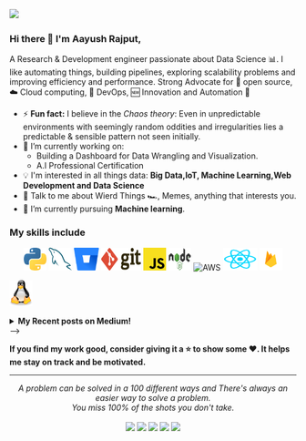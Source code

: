 ![](https://komarev.com/ghpvc/?username=aayushhh&label=PROFILE+VIEWS)

### Hi there 👋 I'm Aayush Rajput,

A Research & Development engineer passionate about Data Science :bar_chart:. I like automating things, building pipelines, exploring scalability problems and improving efficiency and performance. Strong Advocate for 📜 open source, :cloud: Cloud computing, 🚀 DevOps, :new: Innovation and Automation :robot: 


- ⚡ **Fun fact:** I believe in the *Chaos theory*: Even in unpredictable environments with seemingly random oddities and irregularities lies a predictable & sensible pattern not seen initially.
- 🔭 I’m currently working on:
	- Building a Dashboard for Data Wrangling and Visualization.
	- A.I Professional Certification
- :bulb: I'm interested in all things data: **Big Data,IoT, Machine Learning,Web Development and Data Science**
- 💬 Talk to me about Wierd Things :racing_car:, Memes, anything that interests you.
- 🌱 I’m currently pursuing **Machine learning**.

### My skills include

<p align="center">

<img title="Python" alt="Python" src="https://raw.githubusercontent.com/aayushhh/aayushhh/master/assets/python.svg" width="40" height="40" />
<img title="MySQL" alt="MySQL" src="https://raw.githubusercontent.com/aayushhh/aayushhh/master/assets/mysql.svg" width="40" height="40" />
<img title="Bitbucket" alt="Bitbucket" src="https://raw.githubusercontent.com/aayushhh/aayushhh/master/assets/bitbucket.svg" height="40" />
<img title="Git" alt="Git" src="https://raw.githubusercontent.com/aayushhh/aayushhh/master/assets/git.svg" width="70" height="40" />
<img title="JavaScript" alt="JS" src="https://raw.githubusercontent.com/aayushhh/aayushhh/master/assets/javascript-js-seeklogo.com.svg" width="40" />
<img title="NodeJs" alt="NodeJs" src="https://raw.githubusercontent.com/aayushhh/aayushhh/master/assets/iconfinder_nodejs-new-pantone-black_1012818.png" width="40" height="40" />	
<img title="AWS" alt="AWS" src="https://raw.githubusercontent.com/aayushhh/aayushhh/master/assets/aws.svg" width="60" height="40" />
<img title="React" alt="React" src="https://raw.githubusercontent.com/aayushhh/aayushhh/master/assets/iconfinder_React.js_logo_1174949.png" width="60" height="40" />
<img title="FireBase" alt="Firebase" src="https://raw.githubusercontent.com/aayushhh/aayushhh/master/assets/iconfinder_google_firebase_1175544.png" width="40" />
</p>
<img title="linux" alt="linux" src="https://raw.githubusercontent.com/aayushhh/aayushhh/master/assets/linux-tux.svg" width="40" />
</p>

<!--
**Thomas-George-T/Thomas-George-T** is a ✨ _special_ ✨ repository because its `README.md` (this file) appears on your GitHub profile.
T
Here are some ideas to get you started:

- 🔭 I’m currently working on ...
- 🌱 I’m currently learning ...
- 👯 I’m looking to collaborate on ...
- 🤔 I’m looking for help with ...
- 💬 Ask me about ...
- 📫 How to reach me: ...
- 😄 Pronouns: ...
- ⚡ Fun fact: ...
-->

<details><summary><b>My Recent posts on Medium!</b></summary>
<--
<a target="_blank" href="https://github-readme-medium-recent-article.vercel.app/medium/@thomas_george_thomas/0"><img src="https://github-readme-medium-recent-article.vercel.app/medium/@thomas_george_thomas/0" alt="Recent Article on medium 1"></img></a>

<a target="_blank" href="https://github-readme-medium-recent-article.vercel.app/medium/@thomas_george_thomas/1"><img src="https://github-readme-medium-recent-article.vercel.app/medium/@thomas_george_thomas/1" alt="Recent Article on medium 2"></img></a>   

<a target="_blank" href="https://github-readme-medium-recent-article.vercel.app/medium/@thomas_george_thomas/2"><img src="https://github-readme-medium-recent-article.vercel.app/medium/@thomas_george_thomas/2" alt="Recent Article on medium 3"></img></a>  
    
</details> 
-->

<br>
    
**If you find my work good, consider giving it a :star: to show some :heart:. It helps me stay on track and be motivated.**
<hr>
<p align="center">
   <i>A problem can be solved in a 100 different ways and There's always an easier way to solve a problem.</i>
   <br>
   <i>You miss 100% of the shots you don't take.</i>
   <br>
<br>
<a target="_blank" href="https://aayushrajput.site/"><img src="https://img.shields.io/badge/-WEB-FF4088?style=for-the-badge&logo=Hugo&logoColor=white"></img></a>	
<a target="_blank" href="https://www.linkedin.com/in/aayush-r-44a33a108/"><img src="https://img.shields.io/badge/-LinkedIn-0077B5?style=for-the-badge&logo=Linkedin&logoColor=white"></img></a>
<a target="_blank" href="mailto:aayushtekken66@gmail.com"><img src="https://img.shields.io/badge/-Gmail-D14836?style=for-the-badge&logo=Gmail&logoColor=white"></img></a>
<a target="_blank" href="https://medium.com/@aayushtekken66"><img src="https://img.shields.io/badge/-Medium-12100E?style=for-the-badge&logo=Medium&logoColor=white"></img></a>
<a target="_blank" href="https://twitter.com/aayusshhhhhh"><img src="https://img.shields.io/badge/-Twitter-1DA1F2?style=for-the-badge&logo=Twitter&logoColor=white"></img></a>
<br>
</p>       

<!--
**aayushhh/aayushhh** is a ✨ _special_ ✨ repository because its `README.md` (this file) appears on your GitHub profile.

Here are some ideas to get you started:

- 🔭 I’m currently working on ...
- 🌱 I’m currently learning ...
- 👯 I’m looking to collaborate on ...
- 🤔 I’m looking for help with ...
- 💬 Ask me about ...
- 📫 How to reach me: ...
- 😄 Pronouns: ...
- ⚡ Fun fact: ...
-->
